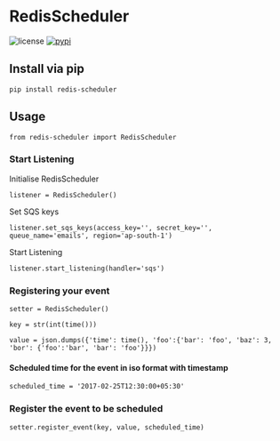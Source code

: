 # RedisScheduler

![license](https://img.shields.io/github/license/anistark/redis-scheduler.svg) [![pypi](https://img.shields.io/pypi/v/redis-scheduler.svg)](https://pypi.python.org/pypi/redis-scheduler)


## Install via pip

```
pip install redis-scheduler
```

## Usage

```
from redis-scheduler import RedisScheduler
```

### Start Listening


Initialise RedisScheduler

```
listener = RedisScheduler()
```

Set SQS keys

```
listener.set_sqs_keys(access_key='', secret_key='', queue_name='emails', region='ap-south-1')
```

Start Listening

```
listener.start_listening(handler='sqs')
```


### Registering your event

```
setter = RedisScheduler()
```

```
key = str(int(time()))
```

```
value = json.dumps({'time': time(), 'foo':{'bar': 'foo', 'baz': 3, 'bor': {'foo':'bar', 'bar': 'foo'}}})
```

#### Scheduled time for the event in iso format with timestamp

```
scheduled_time = '2017-02-25T12:30:00+05:30'
```

### Register the event to be scheduled

```
setter.register_event(key, value, scheduled_time)
```

